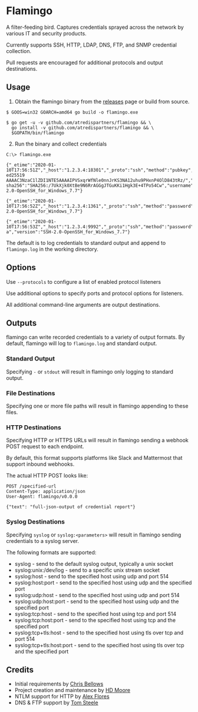 # Flamingo 

A filter-feeding bird. Captures credentials sprayed across the network by various IT and security products.

Currently supports SSH, HTTP, LDAP, DNS, FTP, and SNMP credential collection.

Pull requests are encouraged for additional protocols and output destinations.

## Usage

1. Obtain the flamingo binary from the [releases](https://github.com/atredispartners/flamingo/releases) page or build from source.

```
$ GOOS=win32 GOARCH=amd64 go build -o flamingo.exe
```

```
$ go get -u -v github.com/atredispartners/flamingo && \
  go install -v github.com/atredispartners/flamingo && \
  $GOPATH/bin/flamingo
```

2. Run the binary and collect credentials
```
C:\> flamingo.exe

{"_etime":"2020-01-10T17:56:51Z","_host":"1.2.3.4:18301","_proto":"ssh","method":"pubkey","pubkey":"ssh-ed25519 AAAAC3NzaC1lZDI1NTE5AAAAIPVSxqrWfNle0nnJrKS3NA12uhu9PHxnP4OlD843tRz/","pubkey-sha256":"SHA256:/7UkXjk0XtBe9N6RrAGGgJTGuKKi1Hgk3E+4TPo54Cw","username":"devuser","version":"SSH-2.0-OpenSSH_for_Windows_7.7"}

{"_etime":"2020-01-10T17:56:52Z","_host":"1.2.3.4:1361","_proto":"ssh","method":"password","password":"SuperS3kr3t^!","username":"root","version":"SSH-2.0-OpenSSH_for_Windows_7.7"}

{"_etime":"2020-01-10T17:56:53Z","_host":"1.2.3.4:9992","_proto":"ssh","method":"password","password":"DefaultPotato","username":"vulnscan-a","version":"SSH-2.0-OpenSSH_for_Windows_7.7"}

```

The default is to log credentials to standard output and append to `flamingo.log` in the working directory.

## Options

Use `--protocols` to configure a list of enabled protocol listeners

Use additional options to specify ports and protocol options for listeners.

All additional command-line arguments are output destinations.

## Outputs

flamingo can write recorded credentials to a variety of output formats. By default, flamingo will log to `flamingo.log` and standard output.

### Standard Output

Specifying `-` or `stdout` will result in flamingo only logging to standard output.

### File Destinations

Specifying one or more file paths will result in flamingo appending to these files.

### HTTP Destinations

Specifying HTTP or HTTPS URLs will result in flamingo sending a webhook POST request to each endpoint.

By default, this format supports platforms like Slack and Mattermost that support inbound webhooks.

The actual HTTP POST looks like:

```
POST /specified-url
Content-Type: application/json
User-Agent: flamingo/v0.0.0

{"text": "full-json-output of credential report"}
```

### Syslog Destinations

Specifying `syslog` or `syslog:<parameters>` will result in flamingo sending credentials to a syslog server.

The following formats are supported:

 * syslog - send to the default syslog output, typically a unix socket
 * syslog:unix:/dev/log - send to a specific unix stream socket
 * syslog:host - send to the specified host using udp and port 514
 * syslog:host:port - send to the specified host using udp and the specified port
 * syslog:udp:host - send to the specified host using udp and port 514
 * syslog:udp:host:port - send to the specified host using udp and the specified port
 * syslog:tcp:host - send to the specified host using tcp and port 514
 * syslog:tcp:host:port - send to the specified host using tcp and the specified port
 * syslog:tcp+tls:host - send to the specified host using tls over tcp and port 514
 * syslog:tcp+tls:host:port - send to the specified host using tls over tcp and the specified port

## Credits

 * Initial requirements by [Chris Bellows](https://github.com/chris-atredis)
 * Project creation and maintenance by [HD Moore](https://github.com/hdm)
 * NTLM support for HTTP by [Alex Flores](https://github.com/audibleblink)
 * DNS & FTP support by [Tom Steele](https://github.com/tomsteele)
